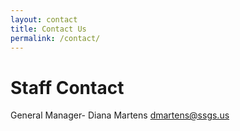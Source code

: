 ```yaml
---
layout: contact
title: Contact Us
permalink: /contact/
---
```


# Staff Contact
General Manager- Diana Martens [dmartens@ssgs.us](mailto:dmartens@ssgs.us)
